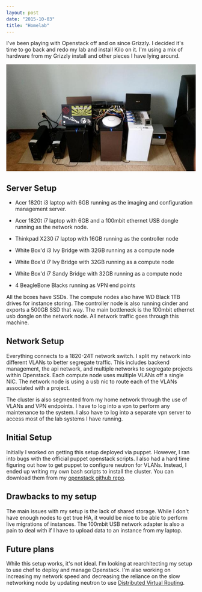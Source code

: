 ```yaml
---
layout: post
date: "2015-10-03"
title: "Homelab"
---
```


I've been playing with Openstack off and on since Grizzly. I decided it's time
to go back and redo my lab and install Kilo on it. I'm using a mix of hardware
from my Grizzly install and other pieces I have lying around.

![Hardware](/images/20150918-cluster.jpg)

## Server Setup


-   Acer 1820t i3 laptop with 6GB running as the imaging and configuration
management server.

-   Acer 1820t i7 laptop with 6GB and a 100mbit ethernet USB dongle running as
the network node.

-   Thinkpad X230 i7 laptop with 16GB running as the controller node

-   White Box'd i3 Ivy Bridge with 32GB running as a compute node

-   White Box'd i7 Ivy Bridge with 32GB running as a compute node

-   White Box'd i7 Sandy Bridge with 32GB running as a compute node

-   4 BeagleBone Blacks running as VPN end points

All the boxes have SSDs. The compute nodes also have WD Black 1TB drives for
instance storing. The controller node is also running cinder and exports a
500GB SSD that way. The main bottleneck is the 100mbit ethernet usb dongle on
the network node. All network traffic goes through this machine.

## Network Setup

Everything connects to a 1820-24T network switch. I split my network into
different VLANs to better segregate traffic. This includes backend management,
the api network, and multiple networks to segregate projects within Openstack.
Each compute node uses multiple VLANs off a single NIC. The network node is
using a usb nic to route each of the VLANs associated with a project.

The cluster is also segmented from my home network through the use of VLANs and
VPN endpoints. I have to log into a vpn to perform any maintenance to the
system. I also have to log into a separate vpn server to access most of the lab
systems I have running.

## Initial Setup

Initially I worked on getting this setup deployed via puppet. However, I ran
into bugs with the official puppet openstack scripts. I also had a hard time
figuring out how to get puppet to configure neutron for VLANs. Instead, I ended
up writing my own bash scripts to install the cluster. You can download them
from my [openstack github repo](https://github.com/soleblaze/openstack).

## Drawbacks to my setup

The main issues with my setup is the lack of shared storage. While I don't have
enough nodes to get true HA, it would be nice to be able to perform live
migrations of instances. The 100mbit USB network adapter is also a pain to deal
with if I have to upload data to an instance from my laptop.

## Future plans

While this setup works, it's not ideal. I'm looking at rearchitecting my setup
to use chef to deploy and manage Openstack. I'm also working on increasing my
network speed and decreasing the reliance on the slow networking node by
updating neutron to use [Distributed Virtual
Routing](http://docs.openstack.org/networking-guide/scenario_dvr_ovs.htm).
